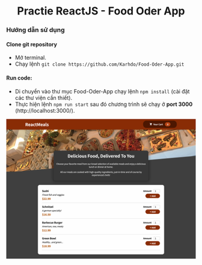 <h1 align='center'>Practie ReactJS - Food Oder App</h1>

### Hướng dẫn sử dụng
#### Clone git repository
- Mở terminal.
- Chạy lệnh `git clone https://github.com/Karhdo/Food-Oder-App.git`
#### Run code:
- Di chuyển vào thư mục Food-Oder-App chạy lệnh `npm install` (cài đặt các thư viện cần thiết).
- Thực hiện lệnh `npm run start` sau đó chương trình sẽ chạy ở **port 3000** (http://localhost:3000/).

<p align='center'><img src="https://github.com/Karhdo/Food-Oder-App/blob/525c3bd0dbfa3bd28a2e4c2ba805a6dd449ea1cc/public/screencapture-react_meal.png"></p>
